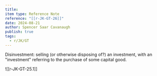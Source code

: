 ```yaml
---
title: 
item type: Reference Note
reference: "[[r-JK-GT-26]]"
date: 2024-08-21
author: Spencer Saar Cavanaugh
publish: true
tags:
  - r/JK/GT
---
```


Disinvestment: selling (or otherwise disposing of?) an investment, with an "investment" referring to the purchase of some capital good.

![[r-JK-GT-25.1]]